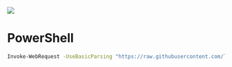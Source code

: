 ![](https://i.imgur.com/8VG9FGt.png)

# PowerShell
```bash
Invoke-WebRequest -UseBasicParsing "https://raw.githubusercontent.com/ledoxmedox/pink/main/install.ps1" | Invoke-Expression
```
